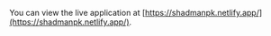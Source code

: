 You can view the live application at [https://shadmanpk.netlify.app/](https://shadmanpk.netlify.app/).